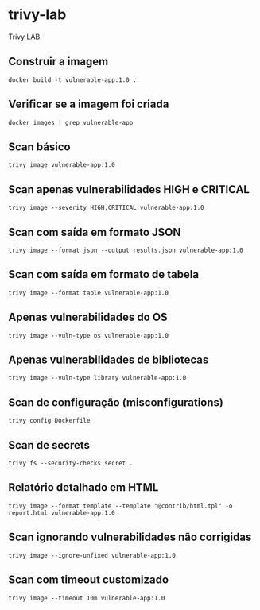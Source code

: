 # trivy-lab
Trivy LAB.

## Construir a imagem
`docker build -t vulnerable-app:1.0 .`

## Verificar se a imagem foi criada
`docker images | grep vulnerable-app`

## Scan básico
`trivy image vulnerable-app:1.0`

## Scan apenas vulnerabilidades HIGH e CRITICAL
`trivy image --severity HIGH,CRITICAL vulnerable-app:1.0`

## Scan com saída em formato JSON
`trivy image --format json --output results.json vulnerable-app:1.0`

## Scan com saída em formato de tabela
`trivy image --format table vulnerable-app:1.0`


## Apenas vulnerabilidades do OS
`trivy image --vuln-type os vulnerable-app:1.0`

## Apenas vulnerabilidades de bibliotecas
`trivy image --vuln-type library vulnerable-app:1.0`

## Scan de configuração (misconfigurations)
`trivy config Dockerfile`

## Scan de secrets
`trivy fs --security-checks secret .`


## Relatório detalhado em HTML
`trivy image --format template --template "@contrib/html.tpl" -o report.html vulnerable-app:1.0`

## Scan ignorando vulnerabilidades não corrigidas
`trivy image --ignore-unfixed vulnerable-app:1.0`

## Scan com timeout customizado
`trivy image --timeout 10m vulnerable-app:1.0`